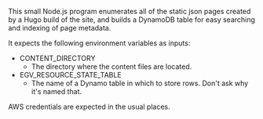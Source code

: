 This small Node.js program enumerates all of the static json pages created by a Hugo build of the site, and builds a DynamoDB table for easy searching and indexing of page metadata.

It expects the following environment variables as inputs:

- CONTENT_DIRECTORY
    - The directory where the content files are located.
- EGV_RESOURCE_STATE_TABLE
    - The name of a Dynamo table in which to store rows. Don't ask why it's named that.

AWS credentials are expected in the usual places.

